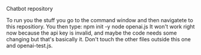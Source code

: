 Chatbot repository

To run you the stuff you go to the command window and then navigatete
to this repositiory. You then type:
npm init -y
node openai.js
It won't work right now because the api key is invalid, and maybe the code needs some changing
but that's basically it. Don't touch the other files outside this one and openai-test.js.